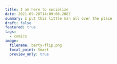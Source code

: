```yaml
---
title: I am here to socialize
date: 2021-09-28T14:09:08.208Z
summary: I put this little man all over the place
draft: false
featured: true
tags:
  - comics
image:
  filename: barty-flip.png
  focal_point: Smart
  preview_only: true
---
```


